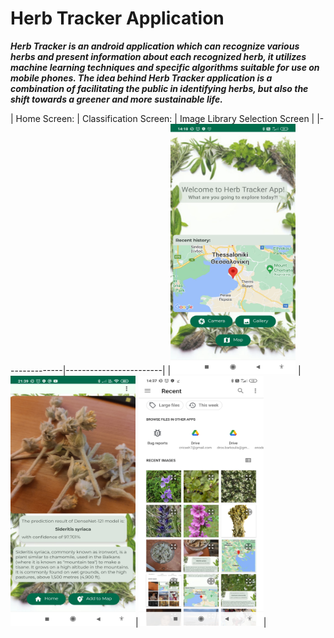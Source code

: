 # Herb Tracker Application

***Herb Tracker is an android application which can recognize various herbs and present information about each recognized herb, it utilizes machine learning techniques and specific algorithms suitable for use on mobile phones. The idea behind Herb Tracker application is a combination of facilitating the public in identifying herbs, but also the shift towards a greener and more sustainable life.***

| Home Screen: | Classification Screen: | Image Library Selection Screen |
|--------------|------------------------|
|<img src="img_files/1.jpg" alt="home_screen" width="200" height="400"/> | <img src="img_files/2.jpg" alt="home_screen" width="200" height="400"/>|<img src="img_files/3.jpg" alt="home_screen" width="200" height="400"/>|

